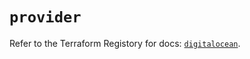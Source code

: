 # `provider`

Refer to the Terraform Registory for docs: [`digitalocean`](https://www.terraform.io/docs/providers/digitalocean).
